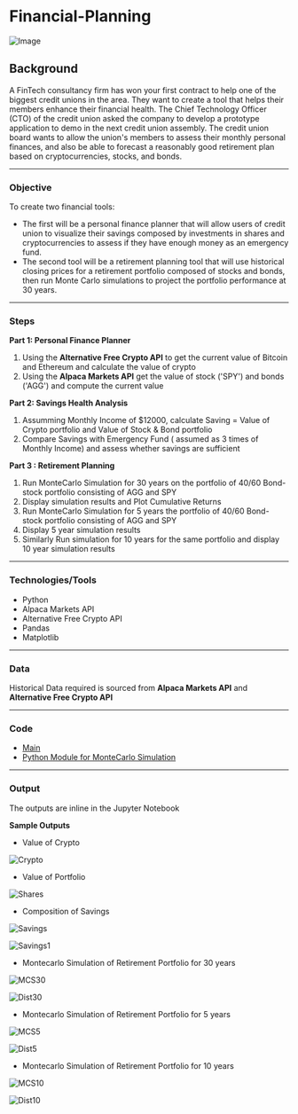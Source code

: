 # **Financial-Planning**
![Image](Images/Financial-planner.png)


## **Background**
A FinTech consultancy firm has won your first contract to help one of the biggest credit unions in the area. They want to create a tool that helps their members enhance their financial health. The Chief Technology Officer (CTO) of the credit union asked the company to develop a prototype application to demo in the next credit union assembly.
The credit union board wants to allow the union's members to assess their monthly personal finances, and also be able to forecast a reasonably good retirement plan based on cryptocurrencies, stocks, and bonds.

---

### **Objective**
To create two financial tools:
* The first will be a personal finance planner that will allow users of credit union to visualize their savings composed by investments in shares and cryptocurrencies to assess if they have enough money as an emergency fund.
* The second tool will be a retirement planning tool that will use historical closing prices for a retirement portfolio composed of stocks and bonds, then run Monte Carlo simulations to project the portfolio performance at 30 years. 

---
### **Steps**
**Part 1: Personal Finance Planner**

1. Using the **Alternative Free Crypto API** to get the current value of Bitcoin and Ethereum and calculate the value of crypto
2. Using the **Alpaca Markets API** get the value of stock ('SPY') and bonds ('AGG') and compute the current value


**Part 2: Savings Health Analysis**

1. Assumming Monthly Income of $12000, calculate Saving = Value of Crypto portfolio and Value of Stock & Bond portfolio
2. Compare Savings with Emergency Fund ( assumed as 3 times of Monthly Income) and assess whether savings are sufficient

**Part 3 : Retirement Planning**

1.  Run MonteCarlo Simulation for 30 years on the portfolio of 40/60 Bond-stock portfolio consisting of AGG and SPY
2. Display simulation results and Plot Cumulative Returns 
3. Run MonteCarlo Simulation for 5 years the portfolio of 40/60 Bond-stock portfolio consisting of AGG and SPY
4. Display 5 year simulation results
5. Similarly Run simulation for 10 years for the same portfolio and display 10 year simulation results


---

### **Technologies/Tools**
* Python
* Alpaca Markets API
* Alternative Free Crypto API
* Pandas
* Matplotlib

---

### **Data**
Historical Data required is sourced from **Alpaca Markets API** and **Alternative Free Crypto API**

---

### **Code**
* [Main ](financial-planner.ipynb)
* [Python Module for MonteCarlo Simulation](MCForecastTools.py)

---

### **Output**
The outputs are inline in the Jupyter Notebook

**Sample Outputs**

* Value of Crypto 

![Crypto](Output/Crypto.png )

* Value of Portfolio

![Shares](Output/Shares.png )


* Composition of Savings

![Savings](Output/Savings.png )

![Savings1](Output/Savings1.png )


* Montecarlo Simulation of Retirement Portfolio for 30 years

![MCS30](Output/MCS_Thirty.png )

![Dist30](Output/Dist_Thirty.png )


* Montecarlo Simulation of Retirement Portfolio for 5 years


![MCS5](Output/MCS_Five.png )

![Dist5](Output/Dist_Five.png )

* Montecarlo Simulation of Retirement Portfolio for 10 years


![MCS10](Output/MCS_Ten.png )

![Dist10](Output/Dist_Ten.png )